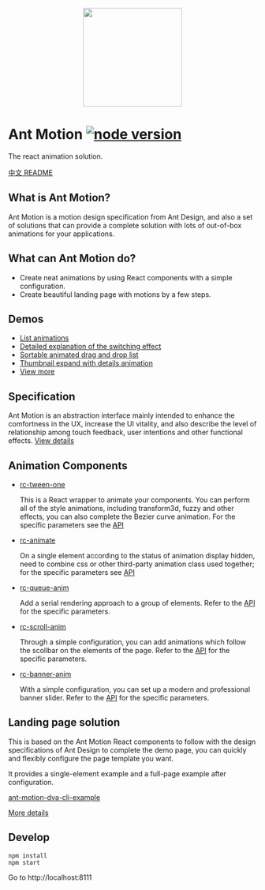 <p align="center">
  <a href="http://motion.and.design">
    <img width="200" src="https://zos.alipayobjects.com/rmsportal/TOXWfHIUGHvZIyb.svg"/>
  </a>
</p>

# Ant Motion [![node version][node-image]][node-url]
[node-image]: https://img.shields.io/badge/node.js-%3E=_0.10-green.svg?style=flat-square
[node-url]: http://nodejs.org/download/

The react animation solution.

[中文 README](https://github.com/ant-design/ant-motion/blob/master/README.cn.md)

## What is Ant Motion?

Ant Motion is a motion design specification from Ant Design, and also a set of solutions that can provide a complete solution with lots of out-of-box animations for your applications.

## What can Ant Motion do?

- Create neat animations by using React components with a simple configuration.
- Create beautiful landing page with motions by a few steps.

## Demos

- [List animations](http://motion.ant.design/exhibition/demo/list-anim)
- [Detailed explanation of the switching effect](http://motion.ant.design/exhibition/demo/detail-switch)
- [Sortable animated drag and drop list](http://motion.ant.design/exhibition/demo/list-sort)
- [Thumbnail expand with details animation](http://motion.ant.design/exhibition/demo/pic-details-anim)
- [View more](http://motion.ant.design/exhibition/)

## Specification

Ant Motion is an abstraction interface mainly intended to enhance the comfortness in the UX, increase the UI vitality, and also describe the level of relationship among touch feedback, user intentions and other functional effects. [View details](http://motion.ant.design/language/basic)

## Animation Components

- [rc-tween-one](http://motion.ant.design/components/tween-one)

   This is a React wrapper to animate your components. You can perform all of the style animations, including transform3d, fuzzy and other effects, you can also complete the Bezier curve animation. For the specific parameters see the [API](http://motion.ant.design/api/tween-one)

- [rc-animate](http://motion.ant.design/components/animate)

   On a single element according to the status of animation display hidden, need to combine css or other third-party animation class used together; for the specific parameters see [API](http://motion.ant.design/api/animate)

- [rc-queue-anim](http://motion.ant.design/components/queue-anim)

   Add a serial rendering approach to a group of elements. Refer to the [API](http://motion.ant.design/api/queue-anim) for the specific parameters.

- [rc-scroll-anim](http://motion.ant.design/components/scroll-anim)

   Through a simple configuration, you can add animations which follow the scollbar on the elements of the page. Refer to the [API](http://motion.ant.design/api/scroll-anim) for the specific parameters.

- [rc-banner-anim](http://motion.ant.design/components/banner-anim)

   With a simple configuration, you can set up a modern and professional banner slider. Refer to the [API](http://motion.ant.design/api/banner-anim) for the specific parameters.

## Landing page solution

This is based on the Ant Motion React components to follow with the design specifications of Ant Design to complete the demo page, you can quickly and flexibly configure the page template you want.

It provides a single-element example and a full-page example after configuration.

[ant-motion-dva-cli-example](https://github.com/ant-motion/ant-motion-dva-cli-example)

[More details](http://t.cn/RIGA89W)

## Develop

```
npm install
npm start
```

Go to http://localhost:8111

